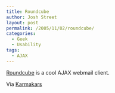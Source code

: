 ```yaml
---
title: Roundcube
author: Josh Street
layout: post
permalink: /2005/11/02/roundcube/
categories:
  - Geek
  - Usability
tags:
  - AJAX
---
```

[Roundcube][1] is a cool AJAX webmail client.

Via [Karmakars][2]

 [1]: http://roundcube.net/
 [2]: http://karmakars.com/2005/11/02/roundcube/